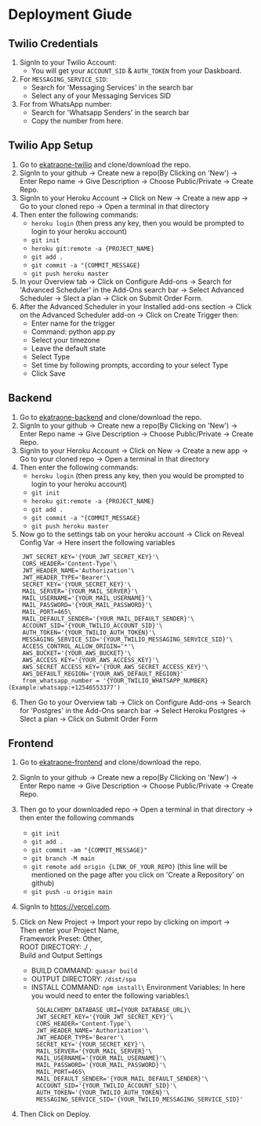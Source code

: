 # Deployment Giude

## Twilio Credentials

1. SignIn to your Twilio Account:
	- You will get your `ACCOUNT_SID` & `AUTH_TOKEN` from your Daskboard.
2. For `MESSAGING_SERVICE_SID`:
	- Search for 'Messaging Services' in the search bar
	- Select any of your Messaging Services SID
3. For from WhatsApp number:
	- Search for 'Whatsapp Senders' in the search bar
	- Copy the number from here.

## Twilio App Setup

1. Go to [ekatraone-twilio](https://github.com/vruksheco/ekatraone-twilio) and clone/download the repo.
2. SignIn to your github -> Create new a repo(By Clicking on 'New') -> Enter Repo name -> Give Description -> Choose Public/Private -> Create Repo.
3. SignIn to your Heroku Account -> Click on New -> Create a new app -> Go to your cloned repo -> Open a terminal in that directory
4. Then enter the following commands:
	- `heroku login` (then press any key, then you would be prompted to login to your heroku account)
	- `git init`
	- `heroku git:remote -a {PROJECT_NAME}`
	- `git add .`
	- `git commit -a "{COMMIT_MESSAGE}`
	- `git push heroku master`
5. In your Overview tab -> Click on Configure Add-ons -> Search for 'Advanced Scheduler' in the Add-Ons search bar -> Select Advanced Scheduler -> Slect a plan -> Click on Submit Order Form.
6. After the Advanced Scheduler in your Installed add-ons section -> Click on the Advanced Scheduler add-on -> Click on Create Trigger then:
	- Enter name for the trigger
	- Command: python app.py
	- Select your timezone
	- Leave the default state
	- Select Type
	- Set time by following prompts, according to your select Type
	- Click Save

## Backend
1. Go to [ekatraone-backend](https://github.com/vruksheco/ekatraone-backend) and clone/download the repo.
2. SignIn to your github -> Create new a repo(By Clicking on 'New') -> Enter Repo name -> Give Description -> Choose Public/Private -> Create Repo.
3. SignIn to your Heroku Account -> Click on New -> Create a new app -> Go to your cloned repo -> Open a terminal in that directory
4. Then enter the following commands:
	- `heroku login` (then press any key, then you would be prompted to login to your heroku account)
	- `git init`
	- `heroku git:remote -a {PROJECT_NAME}`
	- `git add .`
	- `git commit -a "{COMMIT_MESSAGE}`
	- `git push heroku master`
5. Now go to the settings tab on your heroku account -> Click on Reveal Config Var -> Here insert the following variables
```
	JWT_SECRET_KEY='{YOUR_JWT_SECRET_KEY}'\
	CORS_HEADER='Content-Type'\
	JWT_HEADER_NAME='Authorization'\
	JWT_HEADER_TYPE='Bearer'\
	SECRET_KEY='{YOUR_SECRET_KEY}'\
	MAIL_SERVER='{YOUR_MAIL_SERVER}'\
	MAIL_USERNAME='{YOUR_MAIL_USERNAME}'\
	MAIL_PASSWORD='{YOUR_MAIL_PASSWORD}'\
	MAIL_PORT=465\
	MAIL_DEFAULT_SENDER='{YOUR_MAIL_DEFAULT_SENDER}'\
	ACCOUNT_SID='{YOUR_TWILIO_ACCOUNT_SID}'\
	AUTH_TOKEN='{YOUR_TWILIO_AUTH_TOKEN}'\
	MESSAGING_SERVICE_SID='{YOUR_TWILIO_MESSAGING_SERVICE_SID}'\
	ACCESS_CONTROL_ALLOW_ORIGIN='*'\
	AWS_BUCKET='{YOUR_AWS_BUCKET}'\
	AWS_ACCESS_KEY='{YOUR_AWS_ACCESS_KEY}'\
	AWS_SECRET_ACCESS_KEY='{YOUR_AWS_SECRET_ACCESS_KEY}'\
	AWS_DEFAULT_REGION='{YOUR_AWS_DEFAULT_REGION}'
	from_whatsapp_number = '{YOUR_TWILIO_WHATSAPP_NUMBER} (Example:whatsapp:+12546553377')
```
6. Then Go to your Overview tab -> Click on Configure Add-ons -> Search for 'Postgres' in the Add-Ons search bar -> Select Heroku Postgres -> Slect a plan -> Click on Submit Order Form

## Frontend
1. Go to [ekatraone-frontend](https://github.com/vruksheco/ekatraone-frontend) and clone/download the repo.
2. SignIn to your github -> Create new a repo(By Clicking on 'New') -> Enter Repo name -> Give Description -> Choose Public/Private -> Create Repo.
3. Then go to your downloaded repo -> Open a terminal in that directory -> then enter the following commands
	- `git init`
	- `git add .`
	- `git commit -am "{COMMIT_MESSAGE}"`
	- `git branch -M main`
	- `git remote add origin {LINK_OF_YOUR_REPO}` (this line will be mentioned on the page after you click on 'Create a Repository' on github)
	- `git push -u origin main`
	
2. SignIn to https://vercel.com.
3. Click on New Project -> Import your repo by clicking on import -> \
	Then enter your Project Name, \
	Framework Preset: Other, \
	ROOT DIRECTORY: ./ ,\
	Build and Output Settings
    - BUILD COMMAND: `quasar build`
    - OUTPUT DIRECTORY: `/dist/spa`
    - INSTALL COMMAND:  `npm install\`
	Environment Variables: In here you would need to enter the following variables:\
```
		SQLALCHEMY_DATABASE_URI={YOUR_DATABASE_URL}\
		JWT_SECRET_KEY='{YOUR_JWT_SECRET_KEY}'\
		CORS_HEADER='Content-Type'\
		JWT_HEADER_NAME='Authorization'\
		JWT_HEADER_TYPE='Bearer'\
		SECRET_KEY='{YOUR_SECRET_KEY}'\
		MAIL_SERVER='{YOUR_MAIL_SERVER}'\
		MAIL_USERNAME='{YOUR_MAIL_USERNAME}'\
		MAIL_PASSWORD='{YOUR_MAIL_PASSWORD}'\
		MAIL_PORT=465\
		MAIL_DEFAULT_SENDER='{YOUR_MAIL_DEFAULT_SENDER}'\
		ACCOUNT_SID='{YOUR_TWILIO_ACCOUNT_SID}'\
		AUTH_TOKEN='{YOUR_TWILIO_AUTH_TOKEN}'\
		MESSAGING_SERVICE_SID='{YOUR_TWILIO_MESSAGING_SERVICE_SID}'
```
4. Then Click on Deploy.
